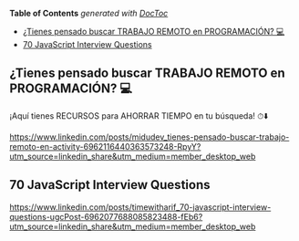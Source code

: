 <!-- START doctoc generated TOC please keep comment here to allow auto update -->
<!-- DON'T EDIT THIS SECTION, INSTEAD RE-RUN doctoc TO UPDATE -->
**Table of Contents**  *generated with [DocToc](https://github.com/thlorenz/doctoc)*

- [¿Tienes pensado buscar TRABAJO REMOTO en PROGRAMACIÓN? 💻](#%C2%BFtienes-pensado-buscar-trabajo-remoto-en-programaci%C3%93n-)
- [70 JavaScript Interview Questions](#70-javascript-interview-questions)

<!-- END doctoc generated TOC please keep comment here to allow auto update -->

## ¿Tienes pensado buscar TRABAJO REMOTO en PROGRAMACIÓN? 💻
¡Aquí tienes RECURSOS para AHORRAR TIEMPO en tu búsqueda! ⏱⬇️ 

https://www.linkedin.com/posts/midudev_tienes-pensado-buscar-trabajo-remoto-en-activity-6962116440363573248-RpyY?utm_source=linkedin_share&utm_medium=member_desktop_web


## 70 JavaScript Interview Questions

https://www.linkedin.com/posts/timewitharif_70-javascript-interview-questions-ugcPost-6962077688085823488-fEb6?utm_source=linkedin_share&utm_medium=member_desktop_web
